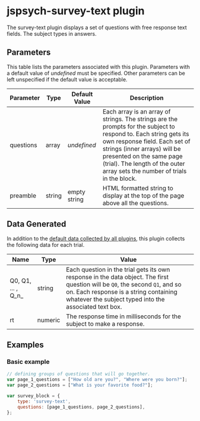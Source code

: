 # jspsych-survey-text plugin

The survey-text plugin displays a set of questions with free response text fields. The subject types in answers.

## Parameters

This table lists the parameters associated with this plugin. Parameters with a default value of *undefined* must be specified. Other parameters can be left unspecified if the default value is acceptable.

Parameter | Type | Default Value | Description
----------|------|---------------|------------
questions | array | *undefined* | Each array is an array of strings. The strings are the prompts for the subject to respond to. Each string gets its own response field. Each set of strings (inner arrays) will be presented on the same page (trial). The length of the outer array sets the number of trials in the block.
preamble | string | empty string | HTML formatted string to display at the top of the page above all the questions.

## Data Generated

In addition to the [default data collected by all plugins](), this plugin collects the following data for each trial.

Name | Type | Value
-----|------|------
Q0, Q1, ... , Q_n_ | string | Each question in the trial gets its own response in the data object. The first question will be `Q0`, the second `Q1`, and so on. Each response is a string containing whatever the subject typed into the associated text box.
rt | numeric | The response time in milliseconds for the subject to make a response.

## Examples

### Basic example

```javascript
// defining groups of questions that will go together.
var page_1_questions = ["How old are you?", "Where were you born?"];
var page_2_questions = ["What is your favorite food?"];

var survey_block = {
    type: 'survey-text',
    questions: [page_1_questions, page_2_questions],
};
```
